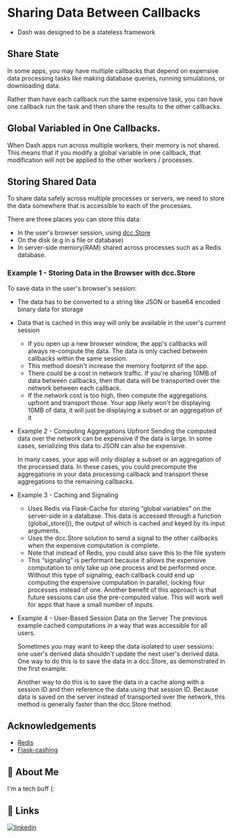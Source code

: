 
# Sharing Data Between Callbacks

- Dash was designed to be a stateless framework


## Share State

In some apps, you may have multiple callbacks that depend on expensive data processing tasks like making database queries, running simulations, or downloading data.

Rather than have each callback run the same expensive task, you can have one callback run the task and then share the results to the other callbacks.

## Global Variabled in One Callbacks.
When Dash apps run across multiple workers, their memory is not shared. This means that if you modify a global variable in one callback, that modification will not be applied to the other workers / processes.

## Storing Shared Data
To share data safely across multiple processes or servers, we need to store the data somewhere that is accessible to each of the processes.

There are three places you can store this data:

- In the user's browser session, using [dcc.Store](https://dash.plotly.com/dash-core-components/store)
- On the disk (e.g in a file or database)
- In server-side memory(RAM) shared across processes such as a Redis database.

### Example 1 - Storing Data in the Browser with dcc.Store
To save data in the user's browser's session:
- The data has to be converted to a string like JSON or base64 encoded binary data for storage
- Data that is cached in this way will only be available in the user's current session
    - If you open up a new browser window, the app's callbacks will always re-compute the data. The data is only cached between callbacks within the same session.
    - This method doesn't increase the memory footprint of the app.
    - There could be a cost in network traffic. If you're sharing 10MB of data between callbacks, then that data will be transported over the network between each callback.
    - If the network cost is too high, then compute the aggregations upfront and transport those. Your app likely won't be displaying 10MB of data, it will just be displaying a subset or an aggregation of it

- Example 2 - Computing Aggregations Upfront
    Sending the computed data over the network can be expensive if the data is large. In some cases, serializing this data to JSON can also be expensive.

    In many cases, your app will only display a subset or an aggregation of the processed data. In these cases, you could precompute the aggregations in your data processing callback and transport these aggregations to the remaining callbacks.


- Example 3 - Caching and Signaling
    - Uses Redis via Flask-Cache for storing “global variables” on the server-side in a database. This data is accessed through a function (global_store()), the output of which is cached and keyed by its input arguments.
    - Uses the dcc.Store solution to send a signal to the other callbacks when the expensive computation is complete.
    - Note that instead of Redis, you could also save this to the file system
    - This “signaling” is performant because it allows the expensive computation to only take up one process and be performed once. Without this type of signaling, each callback could end up computing the expensive computation in parallel, locking four processes instead of one.
Another benefit of this approach is that future sessions can use the pre-computed value. This will work well for apps that have a small number of inputs.
- Example 4 - User-Based Session Data on the Server
    The previous example cached computations in a way that was accessible for all users.

    Sometimes you may want to keep the data isolated to user sessions: one user's derived data shouldn't update the next user's derived data. One way to do this is to save the data in a dcc.Store, as demonstrated in the first example.

    Another way to do this is to save the data in a cache along with a session ID and then reference the data using that session ID. Because data is saved on the server instead of transported over the network, this method is generally faster than the dcc.Store method.


## Acknowledgements

 - [Redis](https://redis.io/)
 - [Flask-cashing](https://flask-caching.readthedocs.io/en/latest/)
## 🚀 About Me
I'm a tech buff (:


## 🔗 Links
[![linkedin](https://img.shields.io/badge/linkedin-0A66C2?style=for-the-badge&logo=linkedin&logoColor=white)](www.linkedin.com/in/aminloo07)

